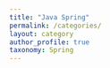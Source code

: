 ```yaml
---
title: "Java Spring"
permalink: /categories/
layout: category
author_profile: true
taxonomy: Spring
---
```

